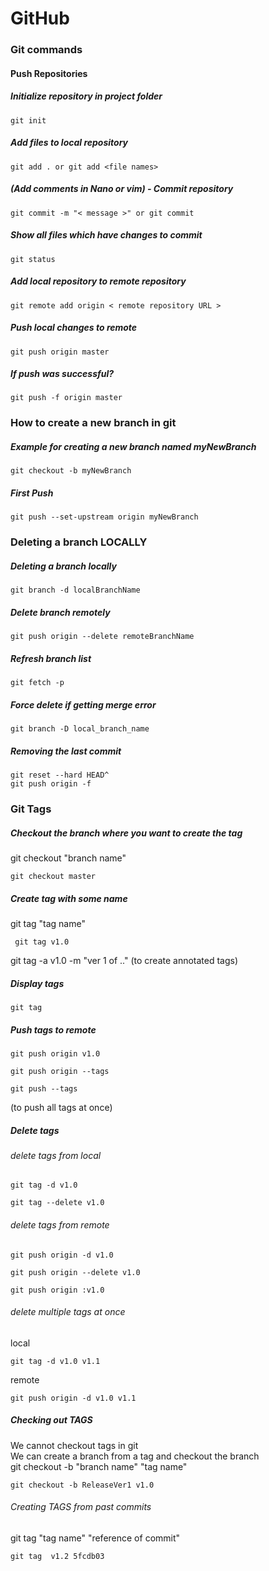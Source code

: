 # GitHub
### Git commands


#### Push Repositories
##### Initialize repository in project folder
```
git init 
```
##### Add files to local repository
```
git add . or git add <file names> 
```
##### (Add comments in Nano or vim) - Commit repository
```
git commit -m "< message >" or git commit 
```
##### Show all files which have changes to commit
```
git status
```
##### Add local repository to remote repository
```
git remote add origin < remote repository URL > 
```
##### Push local changes to remote
```
git push origin master 
```
##### If push was successful?
```
git push -f origin master
```
### How to create a new branch in git 
##### Example for creating a new branch named myNewBranch
```
git checkout -b myNewBranch
```
##### First Push
```
git push --set-upstream origin myNewBranch
```
### Deleting a branch LOCALLY
##### Deleting a branch locally
```
git branch -d localBranchName
```
##### Delete branch remotely
```
git push origin --delete remoteBranchName
```
##### Refresh branch list
```
git fetch -p
```
##### Force delete if getting merge error
```
git branch -D local_branch_name
```

##### Removing the last commit
```
git reset --hard HEAD^
git push origin -f
```

### Git Tags
##### Checkout the branch where you want to create the tag
git checkout "branch name"
```
git checkout master
```
##### Create tag with some name
git tag "tag name"
```
 git tag v1.0
```
git tag -a v1.0 -m "ver 1 of .."  (to create annotated tags) 
##### Display tags
```
git tag
```
##### Push tags to remote
```
git push origin v1.0
```
```
git push origin --tags
```
```
git push --tags 
```
(to push all tags at once)
##### Delete tags 
###### delete tags from local
```
git tag -d v1.0
```
```
git tag --delete v1.0
```
###### delete tags from remote
```
git push origin -d v1.0
```
```
git push origin --delete v1.0
```
```
git push origin :v1.0
```
###### delete multiple tags at once
local
```
git tag -d v1.0 v1.1
```
remote
```
git push origin -d v1.0 v1.1
```
##### Checking out TAGS
We cannot checkout tags in git <br>
We can create a branch from a tag and checkout the branch <br>
git checkout -b "branch name" "tag name"
```
git checkout -b ReleaseVer1 v1.0
```
###### Creating TAGS from past commits
git tag "tag name" "reference of commit"
```
git tag  v1.2 5fcdb03
```